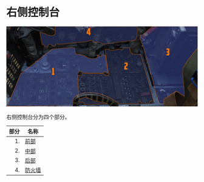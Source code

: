# 右侧控制台

![右侧控制台](../../../img/pilot_right_console.jpg)

右侧控制台分为四个部分。

| 部分 | 名称                        |
| ------: |-----------------------------|
|      1. | [前部](front_section.md)   |
|      2. | [中部](center_section.md) |
|      3. | [后部](aft_section.md)       |
|      4. | [防火墙](wall.md)             |
